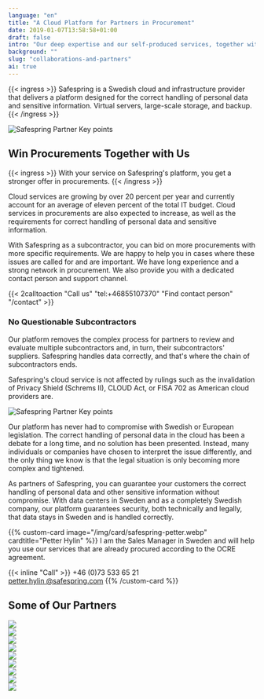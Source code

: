 ```yaml
---
language: "en"
title: "A Cloud Platform for Partners in Procurement"
date: 2019-01-07T13:58:58+01:00
draft: false
intro: "Our deep expertise and our self-produced services, together with collaborations, make us very flexible. We know the Nordic market."
background: ""
slug: "collaborations-and-partners"
ai: true
---
```


{{< ingress >}}
Safespring is a Swedish cloud and infrastructure provider that delivers a platform designed for the correct handling of personal data and sensitive information. Virtual servers, large-scale storage, and backup.
{{< /ingress >}}

![Safespring Partner Key points](/img/safespring_key-points-partner.svg)

## Win Procurements Together with Us

{{< ingress >}}
With your service on Safespring's platform, you get a stronger offer in procurements.
{{< /ingress >}}

Cloud services are growing by over 20 percent per year and currently account for an average of eleven percent of the total IT budget. Cloud services in procurements are also expected to increase, as well as the requirements for correct handling of personal data and sensitive information.

With Safespring as a subcontractor, you can bid on more procurements with more specific requirements. We are happy to help you in cases where these issues are called for and are important. We have long experience and a strong network in procurement. We also provide you with a dedicated contact person and support channel.

{{< 2calltoaction "Call us" "tel:+46855107370" "Find contact person" "/contact" >}}

### No Questionable Subcontractors

Our platform removes the complex process for partners to review and evaluate multiple subcontractors and, in turn, their subcontractors' suppliers. Safespring handles data correctly, and that's where the chain of subcontractors ends.

Safespring's cloud service is not affected by rulings such as the invalidation of Privacy Shield (Schrems II), CLOUD Act, or FISA 702 as American cloud providers are.

![Safespring Partner Key points](/img/safespring_key-points-partner-3.svg)

Our platform has never had to compromise with Swedish or European legislation. The correct handling of personal data in the cloud has been a debate for a long time, and no solution has been presented. Instead, many individuals or companies have chosen to interpret the issue differently, and the only thing we know is that the legal situation is only becoming more complex and tightened.

As partners of Safespring, you can guarantee your customers the correct handling of personal data and other sensitive information without compromise. With data centers in Sweden and as a completely Swedish company, our platform guarantees security, both technically and legally, that data stays in Sweden and is handled correctly.

{{% custom-card image="/img/card/safespring-petter.webp" cardtitle="Petter Hylin" %}}
I am the Sales Manager in Sweden and will help you use our services that are already procured according to the OCRE agreement.

{{< inline "Call" >}} +46 (0)73 533 65 21  
[petter.hylin @safespring.com](petter.hylin@safespring.com)
{{% /custom-card %}}

## Some of Our Partners

<div class="partner-grid">
<a href="https://nextcloud.com"><div class="partner-container"><img style="max-height:70px;" class="partnerlogo" src="/images/partners/safespring_partners_nextcloud.svg"></div></a><a href="https://elastisys.com/"><div class="partner-container"><img class="partnerlogo" src="/images/partners/safespring_partners_elastisys.svg"></div></a>
<a href="https://severalnines.com/"><div class="partner-container"><img class="partnerlogo" src="/images/partners/safespring_partners_severalnines.svg"></div></a>
<a href="https://www.piql.com/"><div class="partner-container"><img class="partnerlogo" src="/images/partners/safespring_partners_piql.png"></div></a>
<a href="https://www.scaleoutsystems.com/"><div class="partner-container"><img class="partnerlogo" src="/images/partners/safespring_partners_scaleout-systems.svg"></div></a>
<a href="https://www.arkivit.se/"><div class="partner-container"><img class="partnerlogo" src="/images/partners/safespring_partners_arkivit.png"></div></a>
<a href="https://www.cristie.dk/"><div class="partner-container"><img class="partnerlogo" src="/images/partners/safespring_partners_cristie-nordic.webp"></div></a>
<a href="https://www.sunet.se/"><div class="partner-container"><img class="partnerlogo" src="/images/partners/safespring_partners_sunet.png"></div></a>
<a href="https://sikt.no"><div class="partner-container"><img class="partnerlogo" src="/images/partners/sikt.svg"></div></a>
</div>
